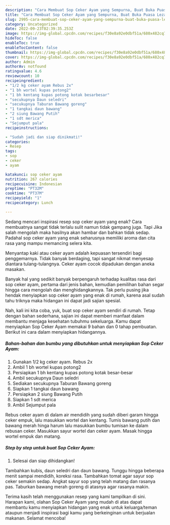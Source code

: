 ```yaml
---
description: "Cara Membuat Sop Ceker Ayam yang Sempurna, Buat Buka Puasa Lezat Sekali"
title: "Cara Membuat Sop Ceker Ayam yang Sempurna, Buat Buka Puasa Lezat Sekali"
slug: 2995-cara-membuat-sop-ceker-ayam-yang-sempurna-buat-buka-puasa-lezat-sekali
category: Uncategorized
date: 2022-09-23T02:39:35.253Z
image: https://img-global.cpcdn.com/recipes/f30e8a92e0dbf51a/680x482cq70/sop-ceker-ayam-foto-resep-utama.jpg
hideToc: false
enableToc: true
enableTocContent: false
thumbnail: https://img-global.cpcdn.com/recipes/f30e8a92e0dbf51a/680x482cq70/sop-ceker-ayam-foto-resep-utama.jpg
cover: https://img-global.cpcdn.com/recipes/f30e8a92e0dbf51a/680x482cq70/sop-ceker-ayam-foto-resep-utama.jpg
author: Admin
authorAv: notfound
ratingvalue: 4.6
reviewcount: 10
recipeingredient:
- "1/2 kg ceker ayam Rebus 2x"
- "1 bh wortel kupas potong2"
- "1 bh kentang kupas potong kotak besarbesar"
- "secukupnya Daun seledri"
- "secukupnya Taburan Bawang goreng"
- "1 tangkai daun bawang"
- "2 siung Bawang Putih"
- "1 sdt merica"
- "Sejumput pala"
recipeinstructions:

- "Sudah jadi dan siap dinikmati!"
categories:
- Resep
tags:
- sop
- ceker
- ayam

katakunci: sop ceker ayam 
nutrition: 267 calories
recipecuisine: Indonesian
preptime: "PT32M"
cooktime: "PT37M"
recipeyield: "1"
recipecategory: Lunch

---
```



Sedang mencari inspirasi resep sop ceker ayam yang enak? Cara membuatnya sangat tidak terlalu sulit namun tidak gampang juga. Tapi Jika salah mengolah maka hasilnya akan hambar dan bahkan tidak sedap. Padahal sop ceker ayam yang enak seharusnya memiliki aroma dan cita rasa yang mampu memancing selera kita.


Menyantap kaki atau ceker ayam adalah kepuasan tersendiri bagi penggemarnya. Tidak banyak berdaging, tapi sangat nikmat menyesap diantara tulang-tulangnya. Ceker ayam cocok dipadukan dengan aneka masakan.

Banyak hal yang sedikit banyak berpengaruh terhadap kualitas rasa dari sop ceker ayam, pertama dari jenis bahan, kemudian pemilihan bahan segar hingga cara mengolah dan menghidangkannya. Tak perlu pusing jika hendak menyiapkan sop ceker ayam yang enak di rumah, karena asal sudah tahu triknya maka hidangan ini dapat jadi sajian spesial.


Nah, kali ini kita coba, yuk, buat sop ceker ayam sendiri di rumah. Tetap dengan bahan sederhana, sajian ini dapat memberi manfaat dalam membantu menjaga kesehatan tubuhmu sekeluarga. Kamu dapat menyiapkan Sop Ceker Ayam memakai 9 bahan dan 0 tahap pembuatan. Berikut ini cara dalam menyiapkan hidangannya.

<!--inarticleads1-->

##### Bahan-bahan dan bumbu yang dibutuhkan untuk menyiapkan Sop Ceker Ayam:

1. Gunakan 1/2 kg ceker ayam. Rebus 2x
1. Ambil 1 bh wortel kupas potong2
1. Persiapkan 1 bh kentang kupas potong kotak besar-besar
1. Ambil secukupnya Daun seledri
1. Sediakan secukupnya Taburan Bawang goreng
1. Siapkan 1 tangkai daun bawang
1. Persiapkan 2 siung Bawang Putih
1. Siapkan 1 sdt merica
1. Ambil Sejumput pala


Rebus ceker ayam di dalam air mendidih yang sudah diberi garam hingga ceker empuk, lalu masukkan wortel dan kentang. Tumis bawang putih dan bawang merah hinga harum lalu masukkan bumbu tumisan ke dalam rebusan ceker. Masukkan sayur wortel dan ceker ayam. Masak hingga wortel empuk dan matang. 

<!--inarticleads2-->

##### Step by step untuk buat Sop Ceker Ayam:


1. Selesai dan siap dihidangkan!

Tambahkan kubis, daun seledri dan daun bawang. Tunggu hingga beberapa menit sampai mendidih, koreksi rasa. Tambahkan tomat agar sayur sop ceker semakin sedap. Angkat sayur sop yang telah matang dan rasanya pas. Taburkan bawang merah goreng di atasnya agar rasanya makin. 

Terima kasih telah menggunakan resep yang kami tampilkan di sini. Harapan kami, olahan Sop Ceker Ayam yang mudah di atas dapat membantu kamu menyiapkan hidangan yang enak untuk keluarga/teman ataupun menjadi inspirasi bagi kamu yang berkeinginan untuk berjualan makanan. Selamat mencoba!

